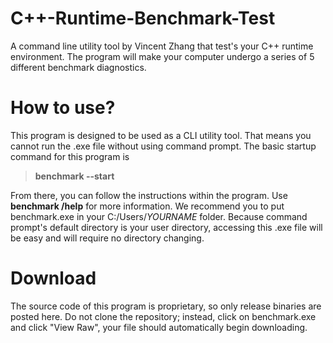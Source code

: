 # C++-Runtime-Benchmark-Test
A command line utility tool by Vincent Zhang that test's your C++ runtime environment. The program will make your computer undergo a series of 5 different benchmark diagnostics.

<h1>How to use?</h1>
This program is designed to be used as a CLI utility tool. That means you cannot run the .exe file without using command prompt. The basic startup command for this program is

> **benchmark --start**

From there, you can follow the instructions within the program. Use **benchmark /help** for more information. We recommend you to put benchmark.exe in your C:/Users/_YOURNAME_ folder. Because command prompt's default directory is your user directory, accessing this .exe file will be easy and will require no directory changing.

<h1>Download</h1>
The source code of this program is proprietary, so only release binaries are posted here. Do not clone the repository; instead, click on benchmark.exe and click "View Raw", your file should automatically begin downloading.
